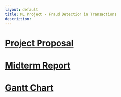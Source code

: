 ```yaml
---
layout: default
title: ML Project - Fraud Detection in Transactions
description:
---
```

# [Project Proposal](./project-proposal.html)

# [Midterm Report](./midterm-report.html)

# [Gantt Chart](./gantt.html)
